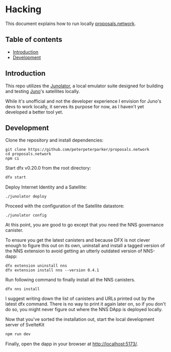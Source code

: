 # Hacking

This document explains how to run locally [proposals.network](https://proposals.network).

## Table of contents

- [Introduction](#introduction)
- [Development](#development)

## Introduction

This repo utilizes the [Junolator](https://github.com/junobuild/emulator), a local emulator suite designed for building and testing [Juno](https://juno.build)'s satellites locally.

While it's unofficial and not the developer experience I envision for Juno's devs to work locally, it serves its purpose for now, as I haven't yet developed a better tool yet.

## Development

Clone the repository and install dependencies:

```
git clone https://github.com/peterpeterparker/proposals.network
cd proposals.network
npm ci
```

Start dfx v0.20.0 from the root directory:

```bash
dfx start
```

Deploy Internet Identity and a Satellite:

```
./junolator deploy
```

Proceed with the configuration of the Satellite datastore:

```
./junolator config
```

At this point, you are good to go except that you need the NNS governance canister.

To ensure you get the latest canisters and because DFX is not clever enough to figure this out on its own, uninstall and install a tagged version of the NNS extension to avoid getting an utterly outdated version of NNS-dapp:

```
dfx extension uninstall nns
dfx extension install nns --version 0.4.1
```

Run following command to finally install all the NNS canisters.

```
dfx nns install
```

I suggest writing down the list of canisters and URLs printed out by the latest dfx command.
There is no way to print it again later on, so if you don't do so, you might never figure out where the NNS DApp is deployed locally.

Now that you've sorted the installation out, start the local development server of SvelteKit

```bash
npm run dev
```

Finally, open the dapp in your browser at [http://localhost:5173/](http://localhost:5173/).
